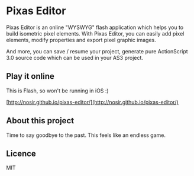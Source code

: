 # Pixas Editor

Pixas Editor is an online "WYSWYG" flash application which helps you to build isometric pixel elements. With Pixas Editor, you can easily add pixel elements, modify properties and export pixel graphic images.

And more, you can save / resume your project, generate pure ActionScript 3.0 source code which can be used in your AS3 project.

## Play it online

This is Flash, so won't be running in iOS :)

[http://nosir.github.io/pixas-editor/](http://nosir.github.io/pixas-editor/)

## About this project

Time to say goodbye to the past. This feels like an endless game.

## Licence

MIT
